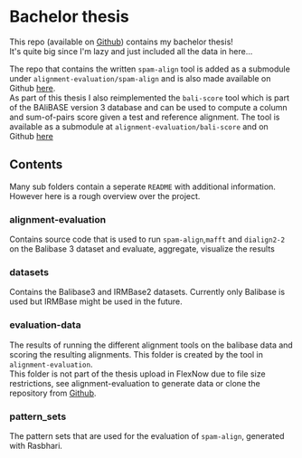# Bachelor thesis

This repo (available on [Github](https://github.com/robinhundt/bachelor-thesis)) contains my bachelor thesis!  
It's quite big since I'm lazy and just included all the data in here...  

The repo that contains the written `spam-align` tool is added as a submodule under `alignment-evaluation/spam-align` and is also made available on Github [here](https://github.com/robinhundt/spam-align).  
As part of this thesis I also reimplemented the `bali-score` tool which is part of the BAliBASE version 3 database and can be used to compute a column and sum-of-pairs score given a test and reference alignment. The tool is available as a submodule at `alignment-evaluation/bali-score` and on Github [here](https://github.com/robinhundt/bali-score)  

## Contents
Many sub folders contain a seperate `README` with additional information. However here is a rough overview over the project.  

### alignment-evaluation
Contains source code that is used to run `spam-align`,`mafft` and `dialign2-2` on the Balibase 3 dataset and evaluate, aggregate, visualize the results

### datasets
Contains the Balibase3 and IRMBase2 datasets. Currently only Balibase is used but IRMBase might be used in the future.

### evaluation-data
The results of running the different alignment tools on the balibase data and scoring the resulting alignments. This folder is created by the tool in `alignment-evaluation`.  
This folder is not part of the thesis upload in FlexNow due to file size restrictions, see alignment-evaluation to generate data or clone the repository from [Github](https://github.com/robinhundt/bachelor-thesis).

### pattern_sets
The pattern sets that are used for the evaluation of `spam-align`, generated with Rasbhari.